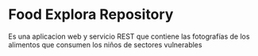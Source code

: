 # Food Explora Repository

Es una aplicacion web y servicio REST que contiene las fotografías de los alimentos que consumen los niños de sectores vulnerables